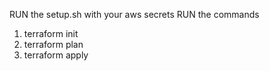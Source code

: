 RUN the setup.sh with your aws secrets
RUN the commands

1. terraform init
2. terraform plan
3. terraform apply